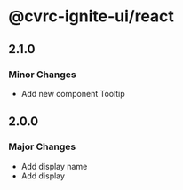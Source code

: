 # @cvrc-ignite-ui/react

## 2.1.0

### Minor Changes

- Add new component Tooltip

## 2.0.0

### Major Changes

- Add display name
- Add display
